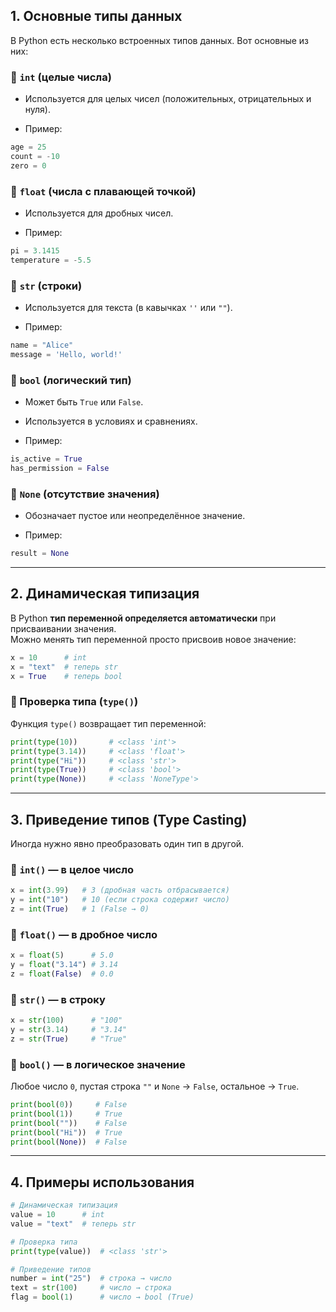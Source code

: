 ## **1. Основные типы данных**

В Python есть несколько встроенных типов данных. Вот основные из них:

### **🔹 `int` (целые числа)**

- Используется для целых чисел (положительных, отрицательных и нуля).
    
- Пример:

```python
age = 25
count = -10
zero = 0
```

### **🔹 `float` (числа с плавающей точкой)**

- Используется для дробных чисел.
    
- Пример:

```python
pi = 3.1415
temperature = -5.5   

```

### **🔹 `str` (строки)**

- Используется для текста (в кавычках `''` или `""`).
    
- Пример:

```python
name = "Alice"
message = 'Hello, world!'
```

### **🔹 `bool` (логический тип)**

- Может быть `True` или `False`.
    
- Используется в условиях и сравнениях.
    
- Пример:

```python
is_active = True
has_permission = False
```

### **🔹 `None` (отсутствие значения)**

- Обозначает пустое или неопределённое значение.
    
- Пример:

```python
result = None
```
  

---

## **2. Динамическая типизация**

В Python **тип переменной определяется автоматически** при присваивании значения.  
Можно менять тип переменной просто присвоив новое значение:

```python
x = 10      # int
x = "text"  # теперь str
x = True    # теперь bool
```

### **🔹 Проверка типа (`type()`)**

Функция `type()` возвращает тип переменной:

```python
print(type(10))       # <class 'int'>
print(type(3.14))     # <class 'float'>
print(type("Hi"))     # <class 'str'>
print(type(True))     # <class 'bool'>
print(type(None))     # <class 'NoneType'>
```

---

## **3. Приведение типов (Type Casting)**

Иногда нужно явно преобразовать один тип в другой.

### **🔹 `int()` — в целое число**

```python
x = int(3.99)   # 3 (дробная часть отбрасывается)
y = int("10")   # 10 (если строка содержит число)
z = int(True)   # 1 (False → 0)
```

### **🔹 `float()` — в дробное число**

```python
x = float(5)      # 5.0
y = float("3.14") # 3.14
z = float(False)  # 0.0
```

### **🔹 `str()` — в строку**

```python
x = str(100)      # "100"
y = str(3.14)     # "3.14"
z = str(True)     # "True"
```

### **🔹 `bool()` — в логическое значение**

Любое число `0`, пустая строка `""` и `None` → `False`, остальное → `True`.

```python
print(bool(0))     # False
print(bool(1))     # True
print(bool(""))    # False
print(bool("Hi"))  # True
print(bool(None))  # False
```

---

## **4. Примеры использования**

```python
# Динамическая типизация
value = 10      # int
value = "text"  # теперь str

# Проверка типа
print(type(value))  # <class 'str'>

# Приведение типов
number = int("25")  # строка → число
text = str(100)     # число → строка
flag = bool(1)      # число → bool (True)
```